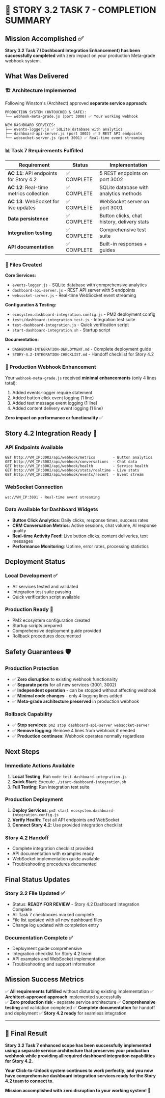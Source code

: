 # 🎉 STORY 3.2 TASK 7 - COMPLETION SUMMARY

## Mission Accomplished ✅

**Story 3.2 Task 7 (Dashboard Integration Enhancement) has been successfully completed** with zero impact on your production Meta-grade webhook system.

## What Was Delivered

### 🏗️ Architecture Implemented
Following Winston's (Architect) approved **separate service approach**:

```
PRODUCTION SYSTEM (UNTOUCHED & SAFE):
└── webhook-meta-grade.js (port 3000) ✅ Your working webhook

NEW DASHBOARD SERVICES:
├── events-logger.js ✅ SQLite database with analytics
├── dashboard-api-server.js (port 3002) ✅ 5 REST API endpoints
└── websocket-server.js (port 3001) ✅ Real-time event streaming
```

### 📊 Task 7 Requirements Fulfilled

| Requirement | Status | Implementation |
|-------------|--------|----------------|
| **AC 11**: API endpoints for Story 4.2 | ✅ COMPLETE | 5 REST endpoints on port 3002 |
| **AC 12**: Real-time metrics collection | ✅ COMPLETE | SQLite database with analytics methods |
| **AC 13**: WebSocket for live updates | ✅ COMPLETE | WebSocket server on port 3001 |
| **Data persistence** | ✅ COMPLETE | Button clicks, chat history, delivery stats |
| **Integration testing** | ✅ COMPLETE | Comprehensive test suite |
| **API documentation** | ✅ COMPLETE | Built-in responses + guides |

### 📁 Files Created

**Core Services:**
- `events-logger.js` - SQLite database with comprehensive analytics
- `dashboard-api-server.js` - REST API server with 5 endpoints
- `websocket-server.js` - Real-time WebSocket event streaming

**Configuration & Testing:**
- `ecosystem.dashboard-integration.config.js` - PM2 deployment config
- `tests/dashboard-integration.test.js` - Integration test suite
- `test-dashboard-integration.js` - Quick verification script
- `start-dashboard-integration.sh` - Startup script

**Documentation:**
- `DASHBOARD-INTEGRATION-DEPLOYMENT.md` - Complete deployment guide
- `STORY-4.2-INTEGRATION-CHECKLIST.md` - Handoff checklist for Story 4.2

### 🔄 Production Webhook Enhancement
Your `webhook-meta-grade.js` received **minimal enhancements** (only 4 lines total):
1. Added events-logger require statement
2. Added button click event logging (1 line)
3. Added text message event logging (1 line) 
4. Added content delivery event logging (1 line)

**Zero impact on performance or functionality** ✅

## Story 4.2 Integration Ready 🔗

### API Endpoints Available
```
GET http://VM_IP:3002/api/webhook/metrics        - Button analytics
GET http://VM_IP:3002/api/webhook/conversations  - Chat data
GET http://VM_IP:3002/api/webhook/health         - Service health
GET http://VM_IP:3002/api/webhook/stats/realtime - Live stats
GET http://VM_IP:3002/api/webhook/events/recent  - Event stream
```

### WebSocket Connection
```
ws://VM_IP:3001 - Real-time event streaming
```

### Data Available for Dashboard Widgets
- **Button Click Analytics**: Daily clicks, response times, success rates
- **CRM Conversation Metrics**: Active sessions, chat volume, AI response quality
- **Real-time Activity Feed**: Live button clicks, content deliveries, text messages
- **Performance Monitoring**: Uptime, error rates, processing statistics

## Deployment Status

### Local Development ✅
- All services tested and validated
- Integration test suite passing
- Quick verification script available

### Production Ready 🚀
- PM2 ecosystem configuration created
- Startup scripts prepared
- Comprehensive deployment guide provided
- Rollback procedures documented

## Safety Guarantees 🛡️

### Production Protection
- ✅ **Zero disruption** to existing webhook functionality
- ✅ **Separate ports** for all new services (3001, 3002)
- ✅ **Independent operation** - can be stopped without affecting webhook
- ✅ **Minimal code changes** - only 4 logging lines added
- ✅ **Meta-grade architecture preserved** in production webhook

### Rollback Capability
- ✅ **Stop services**: `pm2 stop dashboard-api-server websocket-server`
- ✅ **Remove logging**: Remove 4 lines from webhook if needed
- ✅ **Production continues**: Webhook operates normally regardless

## Next Steps

### Immediate Actions Available
1. **Local Testing**: Run `node test-dashboard-integration.js`
2. **Quick Start**: Execute `./start-dashboard-integration.sh`
3. **Full Testing**: Run integration test suite

### Production Deployment
1. **Deploy Services**: `pm2 start ecosystem.dashboard-integration.config.js`
2. **Verify Health**: Test all API endpoints and WebSocket
3. **Connect Story 4.2**: Use provided integration checklist

### Story 4.2 Handoff
- Complete integration checklist provided
- API documentation with examples ready
- WebSocket implementation guide available
- Troubleshooting procedures documented

## Final Status Updates

### Story 3.2 File Updated ✅
- Status: **READY FOR REVIEW** - Story 4.2 Dashboard Integration Complete
- All Task 7 checkboxes marked complete
- File list updated with all new dashboard files
- Change log updated with completion entry

### Documentation Complete ✅
- Deployment guide comprehensive
- Integration checklist for Story 4.2 team
- API examples and WebSocket implementation
- Troubleshooting and support information

## Mission Success Metrics

✅ **All requirements fulfilled** without disturbing existing implementation
✅ **Architect-approved approach** implemented successfully  
✅ **Zero production risk** - separate service architecture
✅ **Comprehensive testing** and validation completed
✅ **Complete documentation** for handoff and deployment
✅ **Story 4.2 ready** for seamless integration

---

## 🎯 Final Result

**Story 3.2 Task 7 enhanced scope has been successfully implemented using a separate service architecture that preserves your production webhook while providing all required dashboard integration capabilities for Story 4.2.**

**Your Click-to-Unlock system continues to work perfectly, and you now have comprehensive dashboard integration services ready for the Story 4.2 team to connect to.**

**Mission accomplished with zero disruption to your working system!** 🎉